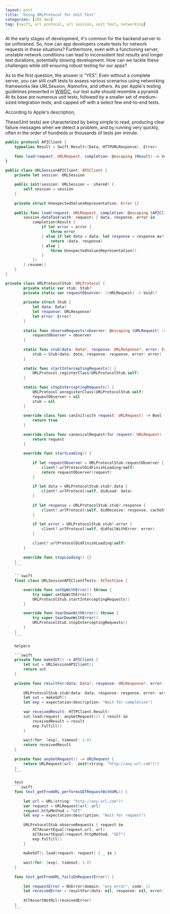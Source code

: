 ```yaml
---
layout: post
title: 'Using URLProtocol for Unit Test'
categories: [iOS dev]
tag: [swift, url protocol, url session, unit test, networking]
---
```


At the early stages of development, it's common for the backend server to be unfinished. So, how can app developers create tests for network requests in these situations? Furthermore, even with a functioning server, unstable network conditions can lead to inconsistent test results and longer test durations, potentially slowing development. How can we tackle these challenges while still ensuring robust testing for our apps?

As to the first question, the answer is "YES". Even without a complete server, you can still craft tests to assess various scenarios using networking frameworks like URLSession, Alamofire, and others. As per Apple's testing guidelines presented in [WWDC]('https://developer.apple.com/videos/play/wwdc2018/417'), our test suite should resemble a pyramid. At its base are numerous unit tests, followed by a smaller set of medium-sized integration tests, and capped off with a select few end-to-end tests.

According to Apple's description, 
>
These(Unit tests) are characterized by being simple to read, producing clear failure messages when we detect a problem, and by running very quickly, often in the order of hundreds or thousands of tests per minute.
>


```swift
public protocol APIClient {
    typealias Result = Swift.Result<(Data, HTTPURLResponse), Error>
    
    func load(request: URLRequest, completion: @escaping (Result) -> Void)
}
```

```swift
public class URLSessionAPIClient: APIClient {
    private let session: URLSession
    
    public init(session: URLSession = .shared) {
        self.session = session
    }
    
    private struct UnexpectedValuesRepresentation: Error {}
    
    public func load(request: URLRequest, completion: @escaping (APIClient.Result) -> Void) {
        session.dataTask(with: request) { data, response, error in
            completion(Result {
                if let error = error {
                    throw error
                } else if let data = data, let response = response as? HTTPURLResponse {
                    return (data, response)
                } else {
                    throw UnexpectedValuesRepresentation()
                }
            })
        }.resume()
    }
}
```

```swift
private class URLProtocolStub: URLProtocol {
        private static var stub: Stub?
        private static var requestObserver: ((URLRequest) -> Void)?
        
        private struct Stub {
            let data: Data?
            let response: URLResponse?
            let error: Error?
        }
        
        static func observeRequests(observer: @escaping (URLRequest) -> Void) {
            requestObserver = observer
        }
        
        static func stub(data: Data?, response: URLResponse?, error: Error?) {
            stub = Stub(data: data, response: response, error: error)
        }
        
        static func startInterceptingRequests() {
            URLProtocol.registerClass(URLProtocolStub.self)
        }
        
        static func stopInterceptingRequests() {
            URLProtocol.unregisterClass(URLProtocolStub.self)
            requestObserver = nil
            stub = nil
        }
        
        override class func canInit(with request: URLRequest) -> Bool {
            return true
        }
        
        override class func canonicalRequest(for request: URLRequest) -> URLRequest {
            return request
        }
        
        override func startLoading() {
            
            if let requestObserver = URLProtocolStub.requestObserver {
                client?.urlProtocolDidFinishLoading(self)
                return requestObserver(request)
            }
            
            if let data = URLProtocolStub.stub?.data {
                client?.urlProtocol(self, didLoad: data)
            }
            
            if let response = URLProtocolStub.stub?.response {
                client?.urlProtocol(self, didReceive: response, cacheStoragePolicy: .notAllowed)
            }
            
            if let error = URLProtocolStub.stub?.error {
                client?.urlProtocol(self, didFailWithError: error)
            }
            
            client?.urlProtocolDidFinishLoading(self)
        }
        
        override func stopLoading() {}
    }
    ```

    ```swift
    final class URLSessionAPIClientTests: XCTestCase {

        override func setUpWithError() throws {
            try super.setUpWithError()
            URLProtocolStub.startInterceptingRequests()
        }

        override func tearDownWithError() throws {
            try super.tearDownWithError()
            URLProtocolStub.stopInterceptingRequests()
        }
    }
    ```

    helpers

    ```swift
    private func makeSUT() -> APIClient {
        let sut = URLSessionAPIClient()
        return sut
    }
    
    private func resultFor(data: Data?, response: URLResponse?, error: Error?) -> HTTPClient.Result {
        
        URLProtocolStub.stub(data: data, response: response, error: error)
        let sut = makeSUT()
        let exp = expectation(description: "Wait for completion")
        
        var receivedResult: HTTPClient.Result!
        sut.load(request: anyGetRequest()) { result in
            receivedResult = result
            exp.fulfill()
        }
        
        wait(for: [exp], timeout: 1.0)
        return receivedResult
    }
    
    private func anyGetRequest() -> URLRequest {
        return URLRequest(url: .init(string: "http://any-url.com")!)
    }
    ```

    test
    ```swift
    func test_getFromURL_performsGETRequestWithURL() {
        
        let url = URL(string: "http://any-url.com")!
        var request = URLRequest(url: url)
        request.httpMethod = "GET"
        let exp = expectation(description: "Wait for request")
        
        URLProtocolStub.observeRequests { request in
            XCTAssertEqual(request.url, url)
            XCTAssertEqual(request.httpMethod, "GET")
            exp.fulfill()
        }
        
        makeSUT().load(request: request) { _ in }
        
        wait(for: [exp], timeout: 1.0)
    }
    
    func test_getFromURL_failsOnRequestError() {
        
        let requestError = NSError(domain: "any error", code: 1)
        let receivedError = resultFor(data: nil, response: nil, error: requestError)
        
        XCTAssertNotNil(receivedError)
    }
    ```